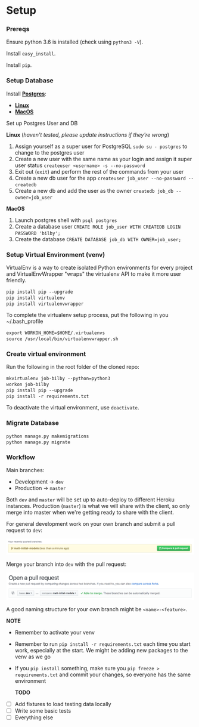 # Setup

### Prereqs

Ensure python 3.6 is installed (check using `python3 -V`).

Install `easy_install`.

Install `pip`.

### Setup Database

Install [**Postgres**](https://www.postgresql.org/):

* [**Linux**](http://postgresguide.com/setup/install.html)
* [**MacOS**](https://www.moncefbelyamani.com/how-to-install-postgresql-on-a-mac-with-homebrew-and-lunchy/)

Set up Postgres User and DB

**Linux** (*haven't tested, please update instructions if they're wrong*)

1. Assign yourself as a super user for PostgreSQL
   `sudo su - postgres` to change to the postgres user
2. Create a new user with the same name as your login and assign it super user 
   status `createuser <username> -s --no-password`
3. Exit out (`exit`) and perform the rest of the commands from your user
4. Create a new db user for the app 
   `createuser job_user --no-password --createdb`
5. Create a new db and add the user as the owner 
   `createdb job_db --owner=job_user`

**MacOS**

1. Launch postgres shell with `psql postgres`
2. Create a database user
   `CREATE ROLE job_user WITH CREATEDB LOGIN PASSWORD 'bilby';`
3. Create the database
   `CREATE DATABASE job_db WITH OWNER=job_user;`

### Setup Virtual Environment (venv)

VirtualEnv is a way to create isolated Python environments for every project and VirtualEnvWrapper "wraps" the virtualenv API to make it more user friendly.

```
pip install pip --upgrade
pip install virtualenv
pip install virtualenvwrapper
```

To complete the virtualenv setup process, put the following in you ~/.bash_profile

```
export WORKON_HOME=$HOME/.virtualenvs
source /usr/local/bin/virtualenvwrapper.sh
```

### Create virtual environment

Run the following in the root folder of the cloned repo:

```
mkvirtualenv job-bilby --python=python3
workon job-bilby
pip install pip --upgrade
pip install -r requirements.txt
```

To deactivate the virtual environment, use `deactivate`.

### Migrate Database

```
python manage.py makemigrations
python manage.py migrate
```

### Workflow

Main branches:

* Development &rarr; `dev`
* Production &rarr; `master`

Both `dev` and `master` will be set up to auto-deploy to different Heroku
instances. Production (`master`) is what we will share with the client, so only
merge into master when we're getting ready to share with the client.

For general development work on your own branch and submit a pull request to
`dev`:

![Submitting a pull request](docs/images/pull_request.png)

Merge your branch into `dev` with the pull request:

![Merging to dev](docs/images/dev_branch.png)

A good naming structure for your own branch might be `<name>-<feature>`.

**NOTE** 

* Remember to activate your venv
* Remember to run `pip install -r requirements.txt` each time you start work,
  especially at the start. We might be adding new packages to the venv as we go
* If you `pip install` something, make sure you `pip freeze > requirements.txt`
  and commit your changes, so everyone has the same environment
  
  **TODO**

- [ ] Add fixtures to load testing data locally
- [ ] Write some basic tests
- [ ] Everything else
